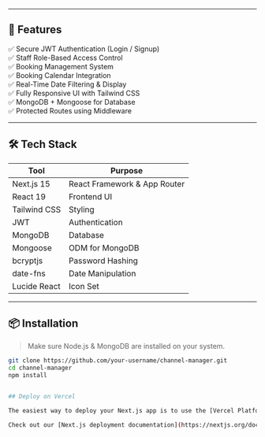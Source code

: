 
---

## 🚀 Features

✅ Secure JWT Authentication (Login / Signup)  
✅ Staff Role-Based Access Control  
✅ Booking Management System  
✅ Booking Calendar Integration  
✅ Real-Time Date Filtering & Display  
✅ Fully Responsive UI with Tailwind CSS  
✅ MongoDB + Mongoose for Database  
✅ Protected Routes using Middleware

---

## 🛠️ Tech Stack

| Tool         | Purpose                                |
|--------------|----------------------------------------|
| Next.js 15   | React Framework & App Router           |
| React 19     | Frontend UI                            |
| Tailwind CSS | Styling                                |
| JWT          | Authentication                         |
| MongoDB      | Database                               |
| Mongoose     | ODM for MongoDB                        |
| bcryptjs     | Password Hashing                       |
| date-fns     | Date Manipulation                      |
| Lucide React | Icon Set                               |

---

## 📦 Installation

> Make sure Node.js & MongoDB are installed on your system.

```bash
git clone https://github.com/your-username/channel-manager.git
cd channel-manager
npm install


## Deploy on Vercel

The easiest way to deploy your Next.js app is to use the [Vercel Platform](https://vercel.com/new?utm_medium=default-template&filter=next.js&utm_source=create-next-app&utm_campaign=create-next-app-readme) from the creators of Next.js.

Check out our [Next.js deployment documentation](https://nextjs.org/docs/app/building-your-application/deploying) for more details.
